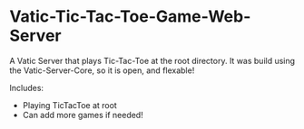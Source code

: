 # Vatic-Tic-Tac-Toe-Game-Web-Server
A Vatic Server that plays Tic-Tac-Toe at the root directory. It was build using the Vatic-Server-Core, so it is open, and flexable!

Includes:
- Playing TicTacToe at root 
- Can add more games if needed!
